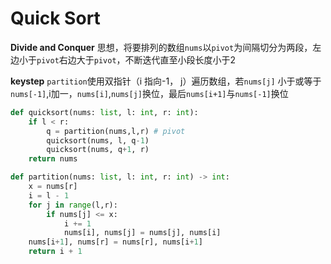 # Quick Sort
**Divide and Conquer** 思想，将要排列的数组```nums```以```pivot```为间隔切分为两段，左边小于```pivot```右边大于```pivot```，不断迭代直至小段长度小于2

**keystep** ```partition```使用双指针（i 指向-1， j）遍历数组，若```nums[j]``` 小于或等于```nums[-1]```,i加一，```nums[i]```,```nums[j]```换位，最后```nums[i+1]```与```nums[-1]```换位

```python
def quicksort(nums: list, l: int, r: int):
    if l < r:
        q = partition(nums,l,r) # pivot
        quicksort(nums, l, q-1)
        quicksort(nums, q+1, r)
    return nums

def partition(nums: list, l: int, r: int) -> int:
    x = nums[r]
    i = l - 1
    for j in range(l,r):
        if nums[j] <= x:
            i += 1
            nums[i], nums[j] = nums[j], nums[i]
    nums[i+1], nums[r] = nums[r], nums[i+1]
    return i + 1
```
